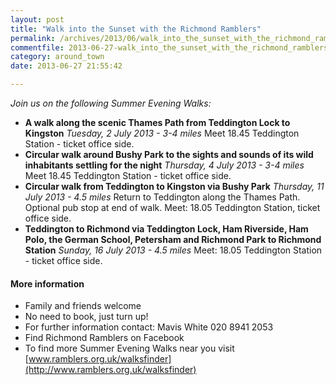 ```yaml
---
layout: post
title: "Walk into the Sunset with the Richmond Ramblers"
permalink: /archives/2013/06/walk_into_the_sunset_with_the_richmond_ramblers.html
commentfile: 2013-06-27-walk_into_the_sunset_with_the_richmond_ramblers
category: around_town
date: 2013-06-27 21:55:42

---
```


*Join us on the following Summer Evening Walks:*

-   **A walk along the scenic Thames Path from Teddington Lock to Kingston**
    *Tuesday, 2 July 2013 - 3-4 miles*
    Meet 18.45 Teddington Station - ticket office side.
-   **Circular walk around Bushy Park to the sights and sounds of its wild inhabitants settling for the night**
    *Thursday, 4 July 2013 - 3-4 miles*
    Meet 18.45 Teddington Station - ticket office side.
-   **Circular walk from Teddington to Kingston via Bushy Park**
    *Thursday, 11 July 2013 - 4.5 miles*
    Return to Teddington along the Thames Path. Optional pub stop at end of walk.
    Meet: 18.05 Teddington Station, ticket office side.
-   **Teddington to Richmond via Teddington Lock, Ham Riverside, Ham Polo, the German School, Petersham and Richmond Park to Richmond Station**
    *Sunday, 16 July 2013 - 4.5 miles*
    Meet: 18.05 Teddington Station - ticket office side.

#### More information

-   Family and friends welcome
-   No need to book, just turn up!
-   For further information contact: Mavis White 020 8941 2053
-   Find Richmond Ramblers on Facebook
-   To find more Summer Evening Walks near you visit [www.ramblers.org.uk/walksfinder](http://www.ramblers.org.uk/walksfinder)
